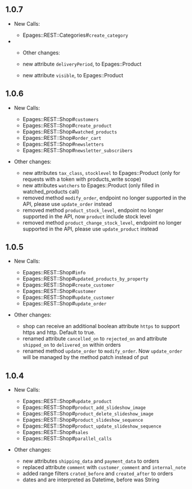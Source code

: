 ## 1.0.7
* New Calls:

   * Epages::REST::Categories#`create_category`

*  * Other changes:

   * new attribute `deliveryPeriod`, to Epages::Product
   * new attribute `visible`, to Epages::Product

## 1.0.6

 * New Calls:

    * Epages::REST::Shop#`customers`
    * Epages::REST::Shop#`create_product`
    * Epages::REST::Shop#`watched_products`
    * Epages::REST::Shop#`order_cart`
    * Epages::REST::Shop#`newsletters`
    * Epages::REST::Shop#`newsletter_subscribers`

 * Other changes:

    * new attributes `tax_class`, `stocklevel` to Epages::Product (only for requests with a token with products_write scope)
    * new attributes `watchers` to Epages::Product (only filled in watched_products call)
    * removed method `modify_order`, endpoint no longer supported in the API, please use `update_order` instead
    * removed method `product_stock_level`, endpoint no longer supported in the API, now `product` include stock level
    * removed method `product_change_stock_level`, endpoint no longer supported in the API, please use `update_product` instead

## 1.0.5

 * New Calls:

    * Epages::REST::Shop#`info`
    * Epages::REST::Shop#`updated_products_by_property`
    * Epages::REST::Shop#`create_customer`
    * Epages::REST::Shop#`customer`
    * Epages::REST::Shop#`update_customer`
    * Epages::REST::Shop#`update_order`

 * Other changes:

    * shop can receive an additional boolean attribute `https` to support https and http. Default to true.  
    * renamed attribute `cancelled_on` to `rejected_on` and attribute `shipped_on` to `delivered_on` within orders
    * renamed method `update_order` to `modify_order`. Now `update_order` will be managed by the method patch instead of put

## 1.0.4

 * New Calls:

    * Epages::REST::Shop#`update_product`
    * Epages::REST::Shop#`product_add_slideshow_image`
    * Epages::REST::Shop#`product_delete_slideshow_image`
    * Epages::REST::Shop#`product_slideshow_sequence`
    * Epages::REST::Shop#`product_update_slideshow_sequence`
    * Epages::REST::Shop#`sales`
    * Epages::REST::Shop#`parallel_calls`

 * Other changes:

    * new attributes `shipping_data` and `payment_data` to orders
    * replaced attribute `comment` with `customer_comment` and `internal_note`
    * added range filters `crated_before` and `created_after` to orders
    * dates and are interpreted as Datetime, before was String

